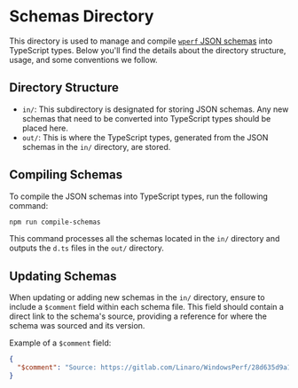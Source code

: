 # Schemas Directory

This directory is used to manage and compile [`wperf` JSON schemas](https://gitlab.com/Linaro/WindowsPerf/windowsperf/-/tree/main/wperf-scripts/tests/schemas) into TypeScript types. Below you'll find the details about the directory structure, usage, and some conventions we follow.

## Directory Structure

- `in/`: This subdirectory is designated for storing JSON schemas. Any new schemas that need to be converted into TypeScript types should be placed here.
- `out/`: This is where the TypeScript types, generated from the JSON schemas in the `in/` directory, are stored.

## Compiling Schemas

To compile the JSON schemas into TypeScript types, run the following command:

```sh
npm run compile-schemas
```

This command processes all the schemas located in the `in/` directory and outputs the `d.ts` files in the `out/` directory.

## Updating Schemas

When updating or adding new schemas in the `in/` directory, ensure to include a `$comment` field within each schema file. This field should contain a direct link to the schema's source, providing a reference for where the schema was sourced and its version.

Example of a `$comment` field:

```json
{
  "$comment": "Source: https://gitlab.com/Linaro/WindowsPerf/28d635d9a1/schemas/wperf.sample.schema"
}
```
